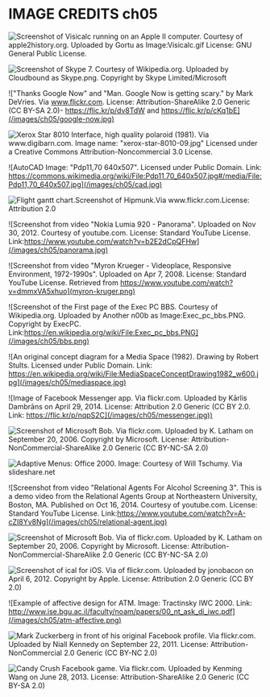 # IMAGE CREDITS ch05


![Screenshot of Visicalc running on an Apple II computer. Courtesy of apple2history.org. Uploaded by Gortu as Image:Visicalc.gif License: GNU General Public License.](/images/ch05/visicalc.png)

![Screenshot of Skype 7. Courtesy of Wikipedia.org. Uploaded by Cloudbound as Skype.png. Copyright by Skype Limited/Microsoft](/images/ch05/skype.png)

!["Thanks Google Now" and "Man. Google Now is getting scary." by Mark DeVries. Via www.flickr.com. License: Attribution-ShareAlike 2.0 Generic (CC BY-SA 2.0)- https://flic.kr/p/dv8TdW and https://flic.kr/p/cKq1bE](/images/ch05/google-now.jpg)

![Xerox Star 8010 Interface, high quality polaroid (1981). Via www.digibarn.com. Image name: "xerox-star-8010-09.jpg" Licensed under a Creative Commons Attribution-Noncommercial 3.0 License.](/images/ch05/dtp.jpg)

![AutoCAD Image: "Pdp11,70 640x507". Licensed under Public Domain. Link: https://commons.wikimedia.org/wiki/File:Pdp11,70_640x507.jpg#/media/File:Pdp11,70_640x507.jpg](/images/ch05/cad.jpg)

![Flight gantt chart.Screenshot of Hipmunk.Via www.flickr.com.License: Attribution 2.0](/images/ch05/hipmunk.png)

![Screenshot from video "Nokia Lumia 920 - Panorama". Uploaded on Nov 30, 2012. Courtesy of youtube.com. License: Standard YouTube License. Link:https://www.youtube.com/watch?v=b2E2dCpQFHw](/images/ch05/panorama.jpg)

![Screenshot from video "Myron Krueger - Videoplace, Responsive Environment, 1972-1990s". Uploaded on Apr 7, 2008. License: Standard YouTube License. Retrieved from https://www.youtube.com/watch?v=dmmxVA5xhuo](myron-kruger.png)

![Screenshot of the First page of the Exec PC BBS. Courtesy of Wikipedia.org. Uploaded by Another n00b as Image:Exec_pc_bbs.PNG. Copyright by ExecPC. Link:https://en.wikipedia.org/wiki/File:Exec_pc_bbs.PNG](/images/ch05/bbs.png)

![An original concept diagram for a Media Space (1982). Drawing by Robert Stults. Licensed under Public Domain. Link: https://en.wikipedia.org/wiki/File:MediaSpaceConceptDrawing1982_w600.jpg](/images/ch05/mediaspace.jpg)

![Image of Facebook Messenger app. Via flickr.com. Uploaded by Kārlis Dambrāns on April 29, 2014. License: Attribution 2.0 Generic (CC BY 2.0. Link: https://flic.kr/p/nqpS2C](/images/ch05/messenger.jpg))

![Screenshot of Microsoft Bob. Via flickr.com. Uploaded by K. Latham on September 20, 2006. Copyright by Microsoft. License: Attribution-NonCommercial-ShareAlike 2.0 Generic (CC BY-NC-SA 2.0)](/images/ch05/microsoft-bob.jpg)

![Adaptive Menus: Office 2000. Image: Courtesy of Will Tschumy. Via slideshare.net](/images/ch05/adaptive-menus.png)

![Screenshot from video "Relational Agents For Alcohol Screening 3". This is a demo video from the Relational Agents Group at Northeastern University, Boston, MA. Published on Oct 16, 2014. Courtesy of youtube.com. License: Standard YouTube License. Link:https://www.youtube.com/watch?v=A-cZI8Yv8Ng](/images/ch05/relational-agent.jpg)

![Screenshot of Microsoft Bob. Via of flickr.com. Uploaded by K. Latham on September 20, 2006. Copyright by Microsoft. License: Attribution-NonCommercial-ShareAlike 2.0 Generic (CC BY-NC-SA 2.0)](/images/ch05/microsoft-bob.jpg)

![Screenshot of ical for iOS. Via of flickr.com. Uploaded by jonobacon on April 6, 2012. Copyright by Apple.  License: Attribution 2.0 Generic (CC BY 2.0)](/images/ch05/ical.png)

![Example of affective design for ATM. Image: Tractinsky IWC 2000. Link: http://www.ise.bgu.ac.il/faculty/noam/papers/00_nt_ask_di_iwc.pdf](/images/ch05/atm-affective.png)

![Mark Zuckerberg in front of his original Facebook profile. Via flickr.com. Uploaded by Niall Kennedy on September 22, 2011. License: Attribution-NonCommercial 2.0 Generic (CC BY-NC 2.0)](/images/ch05/facebook1.jpg)

![Candy Crush Facebook game. Via flickr.com. Uploaded by Kenming Wang on June 28, 2013. License: Attribution-ShareAlike 2.0 Generic (CC BY-SA 2.0)](/images/ch05/facebook2.jpg)
